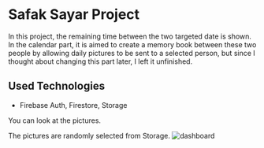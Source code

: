 
# Safak Sayar Project
In this project, the remaining time between the two targeted date is shown. In the calendar part, it is aimed to create a memory book between these two people by allowing daily pictures to be sent to a selected person, but since I thought about changing this part later, I left it unfinished.

## Used Technologies

- Firebase Auth, Firestore, Storage

  

You can look at the pictures.

The pictures are randomly selected from Storage.
![dashboard](https://github.com/byfad51/interview2023_2/blob/main/safaksayar_app/safak_sayar.png)
